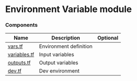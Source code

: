 # Environment Variable module

### Components

| Name                | Description            | Optional |
| ------------------- | ---------------------- | :------: |
| [vars.tf][vaev]     | Environment definition |          |
| [variables.tf][vav] | Input variables        |          |
| [outputs.tf][vao]   | Output variables       |          |
| [dev.tf][vad]       | Dev environment        |          |

[vaev]: vars.tf
[vav]: variables.tf
[vao]: outputs.tf
[vad]: dev.tf
